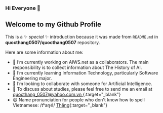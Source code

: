 ### Hi Everyone 👋
## Welcome to my Github Profile

This is a ✨ _special_ ✨ introduction because it was made from `README.md` in **quocthang0507/quocthang0507** repository.

Here are some information about me:

- 🔭 I’m currently working on AIWS.net as a collaborators. The main responsibility is to collect information about The History of AI.
- 🌱 I’m currently learning Information Technology, particularly Software Engineering major.
- 👯 I’m looking to collaborate with someone for Artificial Intelligence.
- 💬 To discuss about studies, please feel free to send me an email at [quocthang_0507@yahoo.com.vn ](mailto:quocthang_0507@yahoo.com.vn?subject=[GitHub]%20Hello){:target="_blank"}
- 😄 Name pronunciation for people who don't know how to spell Vietnamese: /tʰaŋ˧˥/ [Thắng](https://vi.wiktionary.org/wiki/th%E1%BA%AFng#Ti%E1%BA%BFng_Vi%E1%BB%87t){:target="_blank"}
